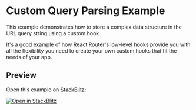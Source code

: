 # Custom Query Parsing Example

This example demonstrates how to store a complex data structure in the URL query string using a custom hook.

It's a good example of how React Router's low-level hooks provide you with all the flexibility you need to create your own custom hooks that fit the needs of your app.

## Preview

Open this example on [StackBlitz](https://stackblitz.com):

[![Open in StackBlitz](https://developer.stackblitz.com/img/open_in_stackblitz.svg)](https://stackblitz.com/github/remix-run/react-router/tree/main/examples/custom-query-parsing?file=src/App.tsx)
